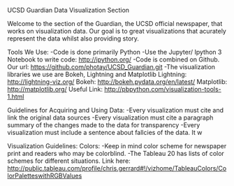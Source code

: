 UCSD Guardian Data Visualization Section

Welcome to the section of the Guardian, the UCSD official newspaper, that works on visualization data. Our goal is to great visualizations that acurately represent the data whilst also providing story. 

Tools We Use:
-Code is done primarily Python
-Use the Jupyter/ Ipython 3 Notebook to write code: http://ipython.org/
-Code is combined on Github. Our url: https://github.com/photay/UCSD_Guardian.git
-The visualization libraries we use are Bokeh, Lightning and Matplotlib
Lightning: http://lightning-viz.org/
Bokeh: http://bokeh.pydata.org/en/latest/
Matplotlib: http://matplotlib.org/
Useful Link: http://pbpython.com/visualization-tools-1.html


Guidelines for Acquiring and Using Data: 
-Every visualization must cite and link the original data sources
-Every visualization must cite a paragraph summary of the changes made to the data for transparency
-Every visualization must include a sentence about fallcies of the data. It w


Visualization Guidelines: 
Colors: 
-Keep in mind color scheme for newspaper print and readers who may be colorblind. 
-The Tableau 20 has lists of color schemes for different situations. Link here: http://public.tableau.com/profile/chris.gerrard#!/vizhome/TableauColors/ColorPaletteswithRGBValues

